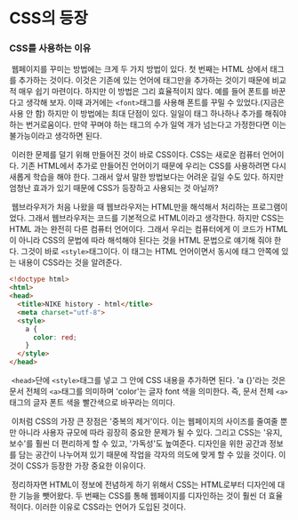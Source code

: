 # CSS의 등장



### CSS를 사용하는 이유

​	웹페이지를 꾸미는 방법에는 크게 두 가지 방법이 있다. 첫 번째는 HTML 상에서 태그를 추가하는 것이다. 이것은 기존에 있는 언어에 태그만을 추가하는 것이기 때문에 비교적 매우 쉽기 마련이다. 하지만 이 방법은 그리 효율적이지 않다. 예를 들어 폰트를 바꾼다고 생각해 보자. 이때 과거에는 `<font>`태그를 사용해 폰트를 꾸밀 수 있었다.(지금은 사용 안 함) 하지만 이 방법에는 최대 단점이 있다. 일일이 태그 하나하나 추가를 해줘야 하는 번거로움이다. 만약 꾸며야 하는 태그의 수가 일억 개가 넘는다고 가정한다면 이는 불가능이라고 생각하면 된다.

​	이러한 문제를 덜기 위해 만들어진 것이 바로 CSS이다. CSS는 새로운 컴퓨터 언어이다. 기존 HTML에서 추가로 만들어진 언어이기 때문에 우리는 CSS를 사용하려면 다시 새롭게 학습을 해야 한다. 그래서 앞서 말한 방법보다는 어려운 길일 수도 있다. 하지만 엄청난 효과가 있기 때문에 CSS가 등장하고 사용되는 것 아닐까?

​	웹브라우저가 처음 나왔을 때 웹브라우저는 HTML만을 해석해서 처리하는 프로그램이었다. 그래서 웹브라우저는 코드를 기본적으로 HTML이라고 생각한다. 하지만 CSS는 HTML 과는 완전히 다른 컴퓨터 언어이다. 그래서 우리는 컴퓨터에게 이 코드가 HTML이 아니라 CSS의 문법에 따라 해석해야 된다는 것을 HTML 문법으로 얘기해 줘야 한다. 그것이 바로 `<style>`태그이다. 이 태그는 HTML 언어이면서 동시에 태그 안쪽에 있는 내용이 CSS라는 것을 알려준다.

```html
<!doctype html>
<html>
<head>
  <title>NIKE history - html</title>
  <meta charset="utf-8">
  <style>
    a {
      color: red;
    }
  </style>
</head>
```

​	`<head>`단에 `<style>`태그를 넣고 그 안에 CSS 내용을 추가하면 된다. 'a {}'라는 것은 문서 전체의 `<a>`태그를 의미하며 'color'는 글자 font 색을 의미한다. 즉, 문서 전체 `<a>`태그의 글자 폰트 색을 빨간색으로 바꾸라는 의미다.

​	이처럼 CSS의 가장 큰 장점은 '중복의 제거'이다. 이는 웹페이지의 사이즈를 줄여줄 뿐만 아니라 사용자 규모에 따라 굉장히 중요한 문제가 될 수 있다. 그리고 CSS는 '유지, 보수'를 훨씬 더 편리하게 할 수 있고, '가독성'도 높여준다. 디자인을 위한 공간과 정보를 담는 공간이 나누어져 있기 때문에 작업을 각자의 의도에 맞게 할 수 있을 것이다. 이것이 CSS가 등장한 가장 중요한 이유이다.

​	정리하자면 HTML이 정보에 전념하게 하기 위해서 CSS는 HTML로부터 디자인에 대한 기능을 뺏어왔다. 두 번째는 CSS를 통해 웹페이지를 디자인하는 것이 훨씬 더 효율적이다. 이러한 이유로 CSS라는 언어가 도입된 것이다.